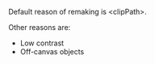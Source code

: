 Default reason of remaking is &lt;clipPath&gt;.

Other reasons are:
* Low contrast
* Off-canvas objects
